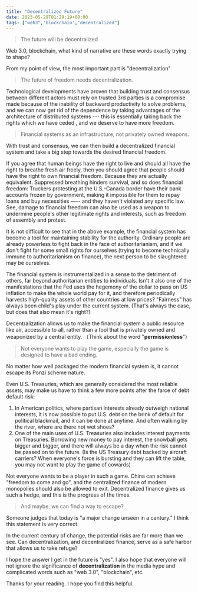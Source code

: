 ```yaml
---
title: "Decentralized Future"
date: 2023-05-29T01:29:19+08:00
tags: ["web3",'blockchain',"decentralized"]
---
```


>The future will be decentralized


Web 3.0, blockchain, what kind of narrative are these words  exactly trying to shape?

From my point of view, the most important part is "decentralization" 

> The future of freedom needs decentralization.

Technological developments have proven that building trust and consensus between different actors must rely on trusted 3rd parties is  a compromise made because of the inability of backward productivity to solve problems, and we can now get rid of the dependence by taking advantages of the architecture of distributed systems  ---  this is essentially taking back the rights which we have ceded , and we deserve to have more freedom.

> Financial systems as an infrastructure, not privately owned weapons.

With trust and consensus, we can then build a decentralized financial system and take a big step towards the desired financial freedom.

If you agree that human beings have the right to live and should all have the right to breathe fresh air freely, then you should agree that people should have the right to own financial freedom. Because they are actually equivalent. Suppressed breathing hinders survival, and so does financial freedom: Truckers protesting at the U.S.-Canada border have their bank accounts frozen by government, making it impossible for them to repay loans and buy necessities —-- and they haven't violated any specific law. See, damage to financial freedom can also be used as a weapon to undermine people's other legitimate rights and interests, such as freedom of assembly and protest. 

It is not difficult to see that in the above example, the financial system has become a tool for maintaining stability for the authority. Ordinary people are already powerless to fight back in the face of authoritarianism, and if we don't fight for some small rights for ourselves (trying to become technically immune to authoritarianism on finance), the next person to be slaughtered may be ourselves. 

The financial system is instrumentalized in a sense to the detriment of others, far beyond authoritarian entities to individuals. Isn't it also one of the manifestations that the Fed uses the hegemony of the dollar to pass on US inflation to make the whole world pay for it, and therefore periodically harvests high-quality assets of other countries at low prices? "Fairness" has always been child's play under the current system. (That's always the case, but does that also mean it's right?)


Decentralization allows us to make the financial system a public resource like air, accessible to all, rather than a tool that is privately owned and weaponized by a central entity. （Think about the word "**permissionless**"）

> Not everyone wants to play the game, especially the game is designed to have a bad ending.

No matter how well packaged the modern financial system is, it cannot escape its Ponzi scheme nature.


Even U.S. Treasuries, which are generally considered the most reliable assets, may make us have to think a few more points after the farce of debt default risk:
1. In American politics, where partisan interests already outweigh national interests, it is now possible to put U.S. debt on the brink of default for political blackmail, and it can be done at anytime. And often walking by the river, where are there not wet shoes?
2. One of the main uses of U.S. Treasuries also includes interest payments on Treasuries. Borrowing new money to pay interest, the snowball gets bigger and bigger, and there will always be a day when the risk cannot be passed on to the future. (Is the US Treasury debt backed by aircraft carriers?  When everyone's force is bursting and they can lift the table, you may not want to play the game of cowards)

Not everyone wants to be a player in such a game. China can achieve "freedom to come and go", and the centralized finance of modern monopolies should also be allowed to exit. Decentralized finance gives us such a hedge, and this is the progress of the times.

> And maybe, we can find a way to escape?

Someone judges that today is "a major change unseen in a century." I think this statement is very correct.

In the current century of change, the potential risks are far more than we see. Can decentralization, and decentralized finance, serve as a safe harbor that allows us to take refuge?

I hope the answer I get in the future is "yes". I also hope that everyone will not ignore the significance of **decentralization** in the media hype and complicated words such as "web 3.0", "blockchain", etc.

Thanks for your reading. I hope you find this helpful.
